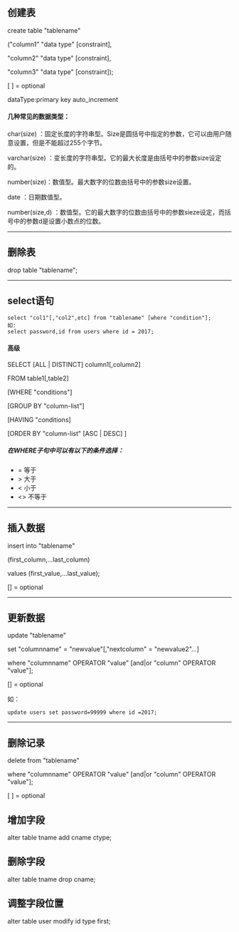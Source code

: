 ## 创建表
create table "tablename"

("column1" "data type" [constraint],

"column2" "data type" [constraint],

"column3" "data type" [constraint]);

[ ] = optional

dataType:primary key	auto_increment

#### 几种常见的数据类型：

char(size) ：固定长度的字符串型。Size是圆括号中指定的参数，它可以由用户随意设置，但是不能超过255个字节。

varchar(size) ：变长度的字符串型。它的最大长度是由括号中的参数size设定的。

number(size)：数值型。最大数字的位数由括号中的参数size设置。

date ：日期数值型。

number(size,d) ：数值型。它的最大数字的位数由括号中的参数sieze设定，而括号中的参数d是设置小数点的位数。

----

## 删除表
drop table "tablename";

---

## select语句
```
select "col1"[,"col2",etc] from "tablename" [where "condition"];
如:
select password,id from users where id = 2017;
```
#### 高级
SELECT [ALL | DISTINCT] column1[,column2]

FROM table1[,table2]

[WHERE "conditions"]

[GROUP BY "column-list"]

[HAVING "conditions]

[ORDER BY "column-list" [ASC | DESC] ]

##### 在WHERE子句中可以有以下的条件选择：
* = 等于
* \> 大于
* < 小于
* <> 不等于

---

## 插入数据
insert into "tablename"

(first_column,...last_column)

values (first_value,...last_value);

[] = optional

---

## 更新数据
update "tablename"

set "columnname" = "newvalue"[,"nextcolumn" = "newvalue2"...]

where "columnname" OPERATOR "value" [and|or "column" OPERATOR "value"];

[] = optional  

如：
```
update users set password=99999 where id =2017;
```
---

## 删除记录
delete from "tablename"

where "columnname" OPERATOR "value" [and|or "column" OPERATOR "value"];

[ ] = optional

## 增加字段
alter table tname add cname ctype;

## 删除字段
alter table tname drop cname;

## 调整字段位置
alter table user modify id type first;
